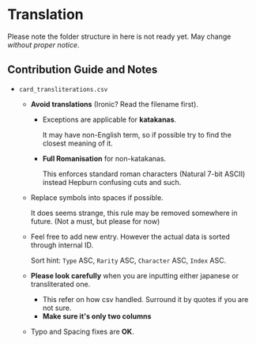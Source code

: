 # Translation
Please note the folder structure in here is not ready yet. May change _without proper notice_.

## Contribution Guide and Notes
- `card_transliterations.csv`
  - **Avoid translations** (Ironic? Read the filename first).
    - Exceptions are applicable for **katakanas**.
      
      It may have non-English term, so if possible try to find the closest meaning of it.
      
    - **Full Romanisation** for non-katakanas.
      
      This enforces standard roman characters (Natural 7-bit ASCII) instead Hepburn confusing cuts and such.
      
  - Replace symbols into spaces if possible.
    
    It does seems strange, this rule may be removed somewhere in future.
    (Not a must, but please for now)
  
  - Feel free to add new entry. However the actual data is sorted through internal ID.
    
    Sort hint: `Type` ASC, `Rarity` ASC, `Character` ASC, `Index` ASC.
  
  - **Please look carefully** when you are inputting either japanese or transliterated one.
    - This refer on how csv handled. Surround it by quotes if you are not sure.
    - **Make sure it's only two columns**
  
  - Typo and Spacing fixes are **OK**.
